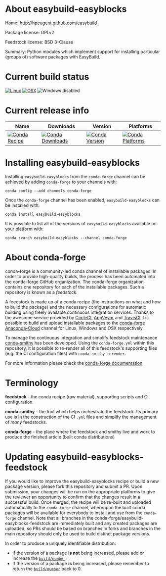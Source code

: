 About easybuild-easyblocks
==========================

Home: http://hpcugent.github.com/easybuild

Package license: GPLv2

Feedstock license: BSD 3-Clause

Summary: Python modules which implement support for installing particular (groups of) software packages with EasyBuild.



Current build status
====================

[![Linux](https://img.shields.io/circleci/project/github/conda-forge/easybuild-easyblocks-feedstock/master.svg?label=Linux)](https://circleci.com/gh/conda-forge/easybuild-easyblocks-feedstock)
[![OSX](https://img.shields.io/travis/conda-forge/easybuild-easyblocks-feedstock/master.svg?label=macOS)](https://travis-ci.org/conda-forge/easybuild-easyblocks-feedstock)
![Windows disabled](https://img.shields.io/badge/Windows-disabled-lightgrey.svg)

Current release info
====================

| Name | Downloads | Version | Platforms |
| --- | --- | --- | --- |
| [![Conda Recipe](https://img.shields.io/badge/recipe-easybuild--easyblocks-green.svg)](https://anaconda.org/conda-forge/easybuild-easyblocks) | [![Conda Downloads](https://img.shields.io/conda/dn/conda-forge/easybuild-easyblocks.svg)](https://anaconda.org/conda-forge/easybuild-easyblocks) | [![Conda Version](https://img.shields.io/conda/vn/conda-forge/easybuild-easyblocks.svg)](https://anaconda.org/conda-forge/easybuild-easyblocks) | [![Conda Platforms](https://img.shields.io/conda/pn/conda-forge/easybuild-easyblocks.svg)](https://anaconda.org/conda-forge/easybuild-easyblocks) |

Installing easybuild-easyblocks
===============================

Installing `easybuild-easyblocks` from the `conda-forge` channel can be achieved by adding `conda-forge` to your channels with:

```
conda config --add channels conda-forge
```

Once the `conda-forge` channel has been enabled, `easybuild-easyblocks` can be installed with:

```
conda install easybuild-easyblocks
```

It is possible to list all of the versions of `easybuild-easyblocks` available on your platform with:

```
conda search easybuild-easyblocks --channel conda-forge
```


About conda-forge
=================

conda-forge is a community-led conda channel of installable packages.
In order to provide high-quality builds, the process has been automated into the
conda-forge GitHub organization. The conda-forge organization contains one repository
for each of the installable packages. Such a repository is known as a *feedstock*.

A feedstock is made up of a conda recipe (the instructions on what and how to build
the package) and the necessary configurations for automatic building using freely
available continuous integration services. Thanks to the awesome service provided by
[CircleCI](https://circleci.com/), [AppVeyor](http://www.appveyor.com/)
and [TravisCI](https://travis-ci.org/) it is possible to build and upload installable
packages to the [conda-forge](https://anaconda.org/conda-forge)
[Anaconda-Cloud](http://docs.anaconda.org/) channel for Linux, Windows and OSX respectively.

To manage the continuous integration and simplify feedstock maintenance
[conda-smithy](http://github.com/conda-forge/conda-smithy) has been developed.
Using the ``conda-forge.yml`` within this repository, it is possible to re-render all of
this feedstock's supporting files (e.g. the CI configuration files) with ``conda smithy rerender``.

For more information please check the [conda-forge documentation](https://conda-forge.org/docs/).

Terminology
===========

**feedstock** - the conda recipe (raw material), supporting scripts and CI configuration.

**conda-smithy** - the tool which helps orchestrate the feedstock.
                   Its primary use is in the construction of the CI ``.yml`` files
                   and simplify the management of *many* feedstocks.

**conda-forge** - the place where the feedstock and smithy live and work to
                  produce the finished article (built conda distributions)


Updating easybuild-easyblocks-feedstock
=======================================

If you would like to improve the easybuild-easyblocks recipe or build a new
package version, please fork this repository and submit a PR. Upon submission,
your changes will be run on the appropriate platforms to give the reviewer an
opportunity to confirm that the changes result in a successful build. Once
merged, the recipe will be re-built and uploaded automatically to the
`conda-forge` channel, whereupon the built conda packages will be available for
everybody to install and use from the `conda-forge` channel.
Note that all branches in the conda-forge/easybuild-easyblocks-feedstock are
immediately built and any created packages are uploaded, so PRs should be based
on branches in forks and branches in the main repository should only be used to
build distinct package versions.

In order to produce a uniquely identifiable distribution:
 * If the version of a package **is not** being increased, please add or increase
   the [``build/number``](http://conda.pydata.org/docs/building/meta-yaml.html#build-number-and-string).
 * If the version of a package **is** being increased, please remember to return
   the [``build/number``](http://conda.pydata.org/docs/building/meta-yaml.html#build-number-and-string)
   back to 0.